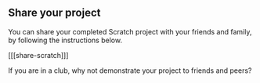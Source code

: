 ## Share your project

You can share your completed Scratch project with your friends and family, by following the instructions below.

[[[share-scratch]]]

If you are in a club, why not demonstrate your project to friends and peers?
